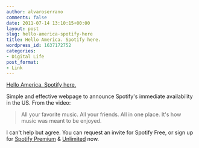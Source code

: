 ```yaml
---
author: alvaroserrano
comments: false
date: 2011-07-14 13:10:15+00:00
layout: post
slug: hello-america-spotify-here
title: Hello America. Spotify here.
wordpress_id: 1637172752
categories:
- Digital Life
post_format:
- Link
---
```


[Hello America. Spotify here.](http://www.spotify.com/us/hello-america/)

Simple and effective webpage to announce Spotify's immediate availability in the US. From the video:


<blockquote>All your favorite music. All your friends. All in one place. It's how music was meant to be enjoyed.</blockquote>


I can't help but agree. You can request an invite for Spotify Free, or sign up for [Spotify Premium](http://www.spotify.com/us/get-spotify/go/premium/) & [Unlimited](http://www.spotify.com/us/get-spotify/go/unlimited/) now.
